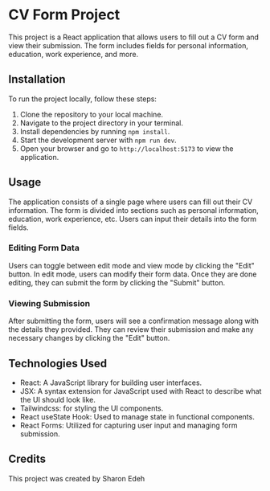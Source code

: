 # CV Form Project

This project is a React application that allows users to fill out a CV form and view their submission. The form includes fields for personal information, education, work experience, and more.

## Installation

To run the project locally, follow these steps:

1. Clone the repository to your local machine.
2. Navigate to the project directory in your terminal.
3. Install dependencies by running `npm install`.
4. Start the development server with `npm run dev`.
5. Open your browser and go to `http://localhost:5173` to view the application.

## Usage

The application consists of a single page where users can fill out their CV information. The form is divided into sections such as personal information, education, work experience, etc. Users can input their details into the form fields.

### Editing Form Data

Users can toggle between edit mode and view mode by clicking the "Edit" button. In edit mode, users can modify their form data. Once they are done editing, they can submit the form by clicking the "Submit" button.

### Viewing Submission

After submitting the form, users will see a confirmation message along with the details they provided. They can review their submission and make any necessary changes by clicking the "Edit" button.

## Technologies Used

- React: A JavaScript library for building user interfaces.
- JSX: A syntax extension for JavaScript used with React to describe what the UI should look like.
- Tailwindcss: for styling the UI components.
- React useState Hook: Used to manage state in functional components.
- React Forms: Utilized for capturing user input and managing form submission.

## Credits

This project was created by Sharon Edeh 
